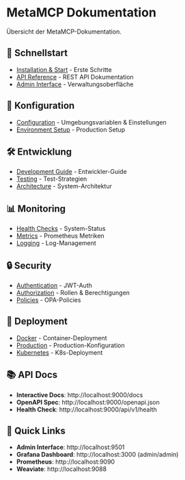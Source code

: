 # MetaMCP Dokumentation

Übersicht der MetaMCP-Dokumentation.

## 🚀 Schnellstart

- [Installation & Start](README.md) - Erste Schritte
- [API Reference](api.md) - REST API Dokumentation
- [Admin Interface](admin-interface.md) - Verwaltungsoberfläche

## 🔧 Konfiguration

- [Configuration](configuration.md) - Umgebungsvariablen & Einstellungen
- [Environment Setup](configuration.md#production) - Production Setup

## 🛠️ Entwicklung

- [Development Guide](development.md) - Entwickler-Guide
- [Testing](development.md#tests) - Test-Strategien
- [Architecture](development.md#architecture) - System-Architektur

## 📊 Monitoring

- [Health Checks](api.md#monitoring) - System-Status
- [Metrics](api.md#monitoring) - Prometheus Metriken
- [Logging](development.md#debugging) - Log-Management

## 🔒 Security

- [Authentication](api.md#authentication) - JWT-Auth
- [Authorization](admin-interface.md#security) - Rollen & Berechtigungen
- [Policies](configuration.md#security) - OPA-Policies

## 🚀 Deployment

- [Docker](README.md#docker) - Container-Deployment
- [Production](configuration.md#production) - Production-Konfiguration
- [Kubernetes](admin-interface.md#kubernetes) - K8s-Deployment

## 📚 API Docs

- **Interactive Docs**: http://localhost:9000/docs
- **OpenAPI Spec**: http://localhost:9000/openapi.json
- **Health Check**: http://localhost:9000/api/v1/health

## 🎯 Quick Links

- **Admin Interface**: http://localhost:9501
- **Grafana Dashboard**: http://localhost:3000 (admin/admin)
- **Prometheus**: http://localhost:9090
- **Weaviate**: http://localhost:9088 